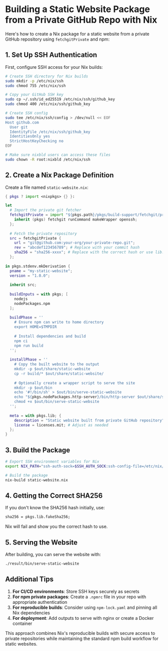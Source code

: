 # Building a Static Website Package from a Private GitHub Repo with Nix

Here's how to create a Nix package for a static website from a private GitHub repository using ```fetchgitPrivate``` and npm:

## 1. Set Up SSH Authentication

First, configure SSH access for your Nix builds:

```bash
# Create SSH directory for Nix builds
sudo mkdir -p /etc/nix/ssh
sudo chmod 755 /etc/nix/ssh

# Copy your GitHub SSH key
sudo cp ~/.ssh/id_ed25519 /etc/nix/ssh/github_key
sudo chmod 400 /etc/nix/ssh/github_key

# Create SSH config
sudo tee /etc/nix/ssh/config > /dev/null << EOF
Host github.com
  User git
  IdentityFile /etc/nix/ssh/github_key
  IdentitiesOnly yes
  StrictHostKeyChecking no
EOF

# Make sure nixbld users can access these files
sudo chown -R root:nixbld /etc/nix/ssh
```

## 2. Create a Nix Package Definition

Create a file named ```static-website.nix```:

```nix
{ pkgs ? import <nixpkgs> {} }:

let
  # Import the private git fetcher
  fetchgitPrivate = import "${pkgs.path}/pkgs/build-support/fetchgit/private.nix" {
    inherit (pkgs) fetchgit runCommand makeWrapper openssh;
  };
  
  # Fetch the private repository
  src = fetchgitPrivate {
    url = "git@github.com:your-org/your-private-repo.git";
    rev = "abcdef123456789"; # Replace with your commit hash
    sha256 = "sha256-xxxx"; # Replace with the correct hash or use lib.fakeSha256 initially
  };
  
in pkgs.stdenv.mkDerivation {
  pname = "my-static-website";
  version = "1.0.0";
  
  inherit src;
  
  buildInputs = with pkgs; [
    nodejs
    nodePackages.npm
  ];
  
  buildPhase = ''
    # Ensure npm can write to home directory
    export HOME=$TMPDIR
    
    # Install dependencies and build
    npm ci
    npm run build
  '';
  
  installPhase = ''
    # Copy the built website to the output
    mkdir -p $out/share/static-website
    cp -r build/* $out/share/static-website/
    
    # Optionally create a wrapper script to serve the site
    mkdir -p $out/bin
    echo '#!/bin/sh' > $out/bin/serve-static-website
    echo "${pkgs.nodePackages.http-server}/bin/http-server $out/share/static-website" >> $out/bin/serve-static-website
    chmod +x $out/bin/serve-static-website
  '';
  
  meta = with pkgs.lib; {
    description = "Static website built from private GitHub repository";
    license = licenses.mit; # Adjust as needed
  };
}
```

## 3. Build the Package

```bash
# Export SSH environment variables for Nix
export NIX_PATH="ssh-auth-sock=$SSH_AUTH_SOCK:ssh-config-file=/etc/nix/ssh/config:$NIX_PATH"

# Build the package
nix-build static-website.nix
```

## 4. Getting the Correct SHA256

If you don't know the SHA256 hash initially, use:

```nix
sha256 = pkgs.lib.fakeSha256;
```

Nix will fail and show you the correct hash to use.

## 5. Serving the Website

After building, you can serve the website with:

```bash
./result/bin/serve-static-website
```

## Additional Tips

1. **For CI/CD environments**: Store SSH keys securely as secrets
2. **For npm private packages**: Create a ```.npmrc``` file in your repo with appropriate authentication
3. **For reproducible builds**: Consider using ```npm-lock.yaml``` and pinning all Nix dependencies
4. **For deployment**: Add outputs to serve with nginx or create a Docker container 

This approach combines Nix's reproducible builds with secure access to private repositories while maintaining the standard npm build workflow for static websites.

